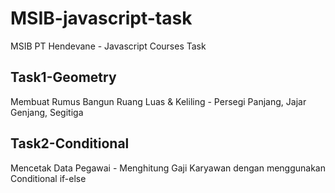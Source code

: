 # MSIB-javascript-task
MSIB PT Hendevane - Javascript Courses Task

## Task1-Geometry
Membuat Rumus Bangun Ruang Luas & Keliling - Persegi Panjang, Jajar Genjang, Segitiga

## Task2-Conditional
Mencetak Data Pegawai - Menghitung Gaji Karyawan dengan menggunakan Conditional if-else
